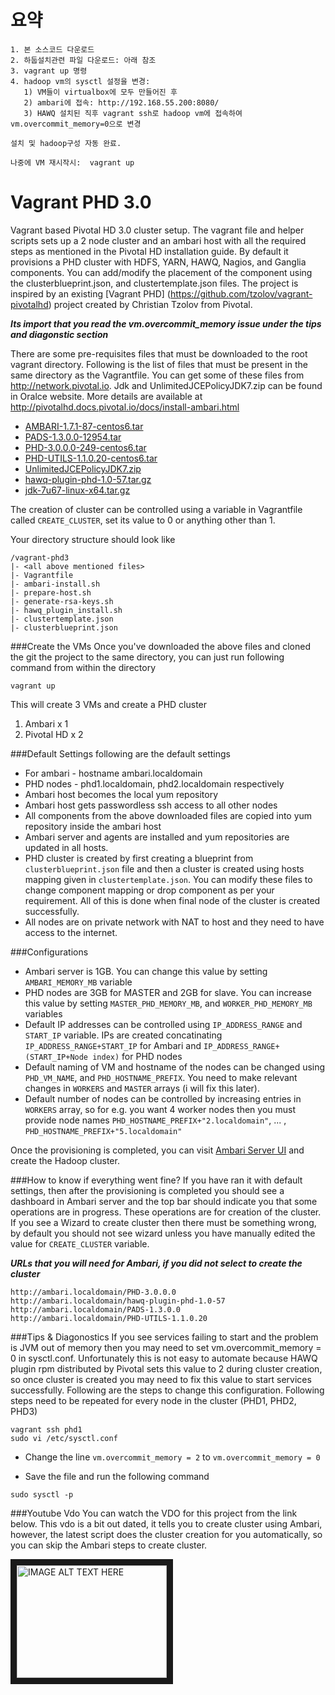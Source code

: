 # 요약
```
1. 본 소스코드 다운로드
2. 하둡설치관련 파일 다운로드: 아래 참조
3. vagrant up 명령
4. hadoop vm의 sysctl 설정을 변경:
   1) VM들이 virtualbox에 모두 만들어진 후
   2) ambari에 접속: http://192.168.55.200:8080/
   3) HAWQ 설치된 직후 vagrant ssh로 hadoop vm에 접속하여 vm.overcommit_memory=0으로 변경

설치 및 hadoop구성 자동 완료.

나중에 VM 재시작시:  vagrant up

```

# Vagrant PHD 3.0

Vagrant based Pivotal HD 3.0 cluster setup. The vagrant file and helper scripts sets up a 2 node cluster and an ambari host with all the required steps as mentioned in the Pivotal HD installation guide. By default it provisions a PHD cluster with HDFS, YARN, HAWQ, Nagios, and Ganglia components. You can add/modify the placement of the component using the clusterblueprint.json, and clustertemplate.json files. The project is inspired by an existing [Vagrant PHD] (https://github.com/tzolov/vagrant-pivotalhd) project created by Christian Tzolov from Pivotal.

***Its import that you read the vm.overcommit_memory issue under the tips and diagonstic section*** 


There are some pre-requisites files that must be downloaded to the root vagrant directory. Following is the list of files that must be present in the same directory as the Vagrantfile. You can get some of these files from http://network.pivotal.io. Jdk and UnlimitedJCEPolicyJDK7.zip can be found in Oralce website. More details are available at http://pivotalhd.docs.pivotal.io/docs/install-ambari.html

 - [AMBARI-1.7.1-87-centos6.tar](https://network.pivotal.io/products/pivotal-hd)
 - [PADS-1.3.0.0-12954.tar](https://network.pivotal.io/products/pivotal-hawq)
 - [PHD-3.0.0.0-249-centos6.tar](https://network.pivotal.io/products/pivotal-hd)
 - [PHD-UTILS-1.1.0.20-centos6.tar](https://network.pivotal.io/products/pivotal-hd)
 - [UnlimitedJCEPolicyJDK7.zip](http://www.oracle.com/technetwork/jp/java/javase/downloads/jce-7-download-432124.html)
 - [hawq-plugin-phd-1.0-57.tar.gz](https://network.pivotal.io/products/pivotal-hawq)
 - [jdk-7u67-linux-x64.tar.gz](http://www.oracle.com/technetwork/java/javase/downloads/java-archive-downloads-javase7-521261.html#jdk-7u67-oth-JPR)
  
The creation of cluster can be controlled using a variable in Vagrantfile called `CREATE_CLUSTER`, set its value to 0 or anything other than 1.

Your directory structure should look like
```
/vagrant-phd3
|- <all above mentioned files>
|- Vagrantfile
|- ambari-install.sh
|- prepare-host.sh
|- generate-rsa-keys.sh
|- hawq_plugin_install.sh
|- clustertemplate.json
|- clusterblueprint.json
```
###Create the VMs
Once you've downloaded the above files and cloned the git the project to the same directory, you can just run following command from within the directory

`vagrant up` 

This will create 3 VMs and create a PHD cluster

1. Ambari x 1
2. Pivotal HD x 2


###Default Settings
following are the default settings
- For ambari - hostname ambari.localdomain
- PHD nodes - phd1.localdomain, phd2.localdomain respectively
- Ambari host becomes the local yum repository
- Ambari host gets passwordless ssh access to all other nodes
- All components from the above downloaded files are copied into yum repository inside the ambari host
- Ambari server and agents are installed and yum repositories are updated in all hosts.
- PHD cluster is created by first creating a blueprint from `clusterblueprint.json` file and then a cluster is created using hosts mapping given in `clustertemplate.json`. You can modify these files to change component mapping or drop component as per your requirement. All of this is done when final node of the cluster is created successfully.
- All nodes are on private network with NAT to host and they need to have access to the internet. 

###Configurations
- Ambari server is 1GB. You can change this value by setting ```AMBARI_MEMORY_MB``` variable
- PHD nodes are 3GB for MASTER and 2GB for slave. You can increase this value by setting ```MASTER_PHD_MEMORY_MB```, and ```WORKER_PHD_MEMORY_MB``` variables
- Default IP addresses can be controlled using ```IP_ADDRESS_RANGE``` and ``START_IP`` variable. IPs are created concatinating ```IP_ADDRESS_RANGE+START_IP``` for Ambari and ``IP_ADDRESS_RANGE+(START_IP+Node index)`` for PHD nodes 
- Default naming of VM and hostname of the nodes can be changed using `PHD_VM_NAME`, and `PHD_HOSTNAME_PREFIX`. You need to make relevant changes in `WORKERS` and `MASTER` arrays (i will fix this later).
- Default number of nodes can be controlled by increasing entries in `WORKERS` array, so for e.g. you want 4 worker nodes then you must provide node names `PHD_HOSTNAME_PREFIX+"2.localdomain"`, ... , `PHD_HOSTNAME_PREFIX+"5.localdomain"`

Once the provisioning is completed, you can visit [Ambari Server UI](http://192.168.55.200:8080/) and create the Hadoop cluster. 

###How to know if everything went fine?
If you have ran it with default settings, then after the provisioning is completed you should see a dashboard in Ambari server and the top bar should indicate you that some operations are in progress. These operations are for creation of the cluster. If you see a Wizard to create cluster then there must be something wrong, by default you should not see wizard unless you have manually edited the value for ``CREATE_CLUSTER`` variable.

***URLs that you will need for Ambari, if you did not select to create the cluster***
```
http://ambari.localdomain/PHD-3.0.0.0
http://ambari.localdomain/hawq-plugin-phd-1.0-57
http://ambari.localdomain/PADS-1.3.0.0
http://ambari.localdomain/PHD-UTILS-1.1.0.20

```

###Tips & Diagonostics 
If you see services failing to start and the problem is JVM out of memory then you may need to set vm.overcommit_memory = 0 in sysctl.conf.  Unfortunately this is not easy to automate because HAWQ plugin rpm distributed by Pivotal sets this value to 2 during cluster creation, so once cluster is created you may need to fix this value to start services successfully. Following are the steps to change this configuration. Following steps need to be repeated for every node in the cluster (PHD1, PHD2, PHD3)

```
vagrant ssh phd1
sudo vi /etc/sysctl.conf
```
- Change the line ```vm.overcommit_memory = 2``` to ```vm.overcommit_memory = 0```

- Save the file and run the following command

```
sudo sysctl -p
```


###Youtube Vdo
You can watch the VDO for this project from the link below. This vdo is a bit out dated, it tells you to create cluster using Ambari, however, the latest script does the cluster creation for you automatically, so you can skip the Ambari steps to create cluster.

<a href="http://www.youtube.com/watch?feature=player_embedded&v=ZSjygc7V2dM
" target="_blank"><img src="http://img.youtube.com/vi/ZSjygc7V2dM/0.jpg" 
alt="IMAGE ALT TEXT HERE" width="240" height="180" border="10" /></a>
